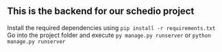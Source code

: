 ## This is the backend for our schedio project

 Install the required dependencies using ```pip install -r requirements.txt```
 Go into the project folder and execute ```py manage.py runserver``` or ```python manage.py runserver```